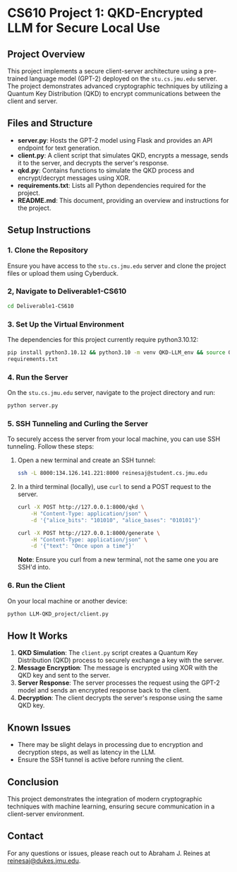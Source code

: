 # CS610 Project 1: QKD-Encrypted LLM for Secure Local Use

## Project Overview
This project implements a secure client-server architecture using a pre-trained language model (GPT-2) deployed on the `stu.cs.jmu.edu` server. The project demonstrates advanced cryptographic techniques by utilizing a Quantum Key Distribution (QKD) to encrypt communications between the client and server.

## Files and Structure
- **server.py**: Hosts the GPT-2 model using Flask and provides an API endpoint for text generation.
- **client.py**: A client script that simulates QKD, encrypts a message, sends it to the server, and decrypts the server's response.
- **qkd.py**: Contains functions to simulate the QKD process and encrypt/decrypt messages using XOR.
- **requirements.txt**: Lists all Python dependencies required for the project.
- **README.md**: This document, providing an overview and instructions for the project.

## Setup Instructions

### 1. Clone the Repository
Ensure you have access to the `stu.cs.jmu.edu` server and clone the project files or upload them using Cyberduck.

### 2, Navigate to Deliverable1-CS610
```bash
cd Deliverable1-CS610
```

### 3. Set Up the Virtual Environment
The dependencies for this project currently require python3.10.12:
```bash
pip install python3.10.12 && python3.10 -m venv QKD-LLM_env && source QKD-LLM_env/bin/activate && pip install -r requirements.txt
requirements.txt
```

### 4. Run the Server
On the `stu.cs.jmu.edu` server, navigate to the project directory and run:
```bash
python server.py
```

### 5. SSH Tunneling and Curling the Server
To securely access the server from your local machine, you can use SSH tunneling. Follow these steps:

1. Open a new terminal and create an SSH tunnel:
    ```bash
    ssh -L 8000:134.126.141.221:8000 reinesaj@student.cs.jmu.edu
    ```

2. In a third terminal (locally), use `curl` to send a POST request to the server.
    ```bash
    curl -X POST http://127.0.0.1:8000/qkd \
        -H "Content-Type: application/json" \
        -d '{"alice_bits": "101010", "alice_bases": "010101"}'
    ```
    ```bash
    curl -X POST http://127.0.0.1:8000/generate \
        -H "Content-Type: application/json" \
        -d '{"text": "Once upon a time"}'
    ```

    **Note**: Ensure you curl from a new terminal, not the same one you are SSH'd into.

### 6. Run the Client 
On your local machine or another device:
```bash
python LLM-QKD_project/client.py
```

## How It Works
1. **QKD Simulation**: The `client.py` script creates a Quantum Key Distribution (QKD) process to securely exchange a key with the server.
2. **Message Encryption**: The message is encrypted using XOR with the QKD key and sent to the server.
3. **Server Response**: The server processes the request using the GPT-2 model and sends an encrypted response back to the client.
4. **Decryption**: The client decrypts the server's response using the same QKD key.

## Known Issues
- There may be slight delays in processing due to encryption and decryption steps, as well as latency in the LLM.
- Ensure the SSH tunnel is active before running the client.

## Conclusion
This project demonstrates the integration of modern cryptographic techniques with machine learning, ensuring secure communication in a client-server environment.

## Contact
For any questions or issues, please reach out to Abraham J. Reines at reinesaj@dukes.jmu.edu.